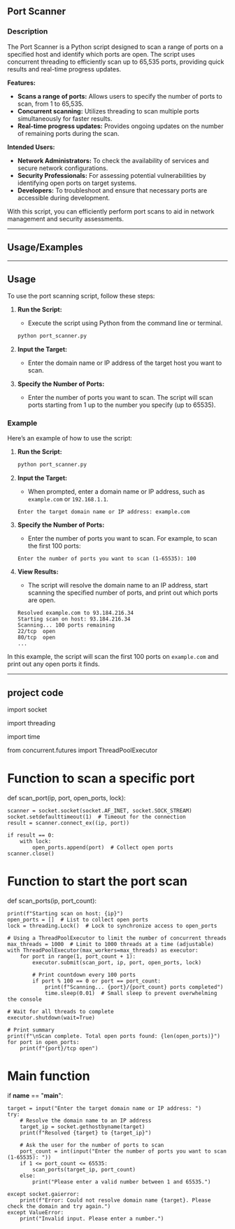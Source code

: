 ## **Port Scanner**

### Description

The Port Scanner is a Python script designed to scan a range of ports on a specified host and identify which ports are open. The script uses concurrent threading to efficiently scan up to 65,535 ports, providing quick results and real-time progress updates.

**Features:**
- **Scans a range of ports:** Allows users to specify the number of ports to scan, from 1 to 65,535.
- **Concurrent scanning:** Utilizes threading to scan multiple ports simultaneously for faster results.
- **Real-time progress updates:** Provides ongoing updates on the number of remaining ports during the scan.

**Intended Users:**
- **Network Administrators:** To check the availability of services and secure network configurations.
- **Security Professionals:** For assessing potential vulnerabilities by identifying open ports on target systems.
- **Developers:** To troubleshoot and ensure that necessary ports are accessible during development.

With this script, you can efficiently perform port scans to aid in network management and security assessments.

---

## Usage/Examples

---

## **Usage**

To use the port scanning script, follow these steps:

1. **Run the Script:**
   - Execute the script using Python from the command line or terminal.

   ```bash
   python port_scanner.py
   ```

2. **Input the Target:**
   - Enter the domain name or IP address of the target host you want to scan.

3. **Specify the Number of Ports:**
   - Enter the number of ports you want to scan. The script will scan ports starting from 1 up to the number you specify (up to 65535).

### **Example**

Here’s an example of how to use the script:

1. **Run the Script:**

   ```bash
   python port_scanner.py
   ```

2. **Input the Target:**
   - When prompted, enter a domain name or IP address, such as `example.com` or `192.168.1.1`.

   ```
   Enter the target domain name or IP address: example.com
   ```

3. **Specify the Number of Ports:**
   - Enter the number of ports you want to scan. For example, to scan the first 100 ports:

   ```
   Enter the number of ports you want to scan (1-65535): 100
   ```

4. **View Results:**
   - The script will resolve the domain name to an IP address, start scanning the specified number of ports, and print out which ports are open.

   ```
   Resolved example.com to 93.184.216.34
   Starting scan on host: 93.184.216.34
   Scanning... 100 ports remaining
   22/tcp  open
   80/tcp  open
   ...
   ```

In this example, the script will scan the first 100 ports on `example.com` and print out any open ports it finds.

---


## project code
import socket

import threading

import time

from concurrent.futures import ThreadPoolExecutor

# Function to scan a specific port
def scan_port(ip, port, open_ports, lock):

    scanner = socket.socket(socket.AF_INET, socket.SOCK_STREAM)
    socket.setdefaulttimeout(1)  # Timeout for the connection
    result = scanner.connect_ex((ip, port))
    
    if result == 0:
        with lock:
            open_ports.append(port)  # Collect open ports
    scanner.close()

# Function to start the port scan
def scan_ports(ip, port_count):

    print(f"Starting scan on host: {ip}")
    open_ports = []  # List to collect open ports
    lock = threading.Lock()  # Lock to synchronize access to open_ports
    
    # Using a ThreadPoolExecutor to limit the number of concurrent threads
    max_threads = 1000  # Limit to 1000 threads at a time (adjustable)
    with ThreadPoolExecutor(max_workers=max_threads) as executor:
        for port in range(1, port_count + 1):
            executor.submit(scan_port, ip, port, open_ports, lock)

            # Print countdown every 100 ports
            if port % 100 == 0 or port == port_count:
                print(f"Scanning... {port}/{port_count} ports completed")
                time.sleep(0.01)  # Small sleep to prevent overwhelming the console
    
    # Wait for all threads to complete
    executor.shutdown(wait=True)
    
    # Print summary
    print(f"\nScan complete. Total open ports found: {len(open_ports)}")
    for port in open_ports:
        print(f"{port}/tcp open")

# Main function
if __name__ == "__main__":

    target = input("Enter the target domain name or IP address: ")
    try:
        # Resolve the domain name to an IP address
        target_ip = socket.gethostbyname(target)
        print(f"Resolved {target} to {target_ip}")
        
        # Ask the user for the number of ports to scan
        port_count = int(input("Enter the number of ports you want to scan (1-65535): "))
        if 1 <= port_count <= 65535:
            scan_ports(target_ip, port_count)
        else:
            print("Please enter a valid number between 1 and 65535.")
    
    except socket.gaierror:
        print(f"Error: Could not resolve domain name {target}. Please check the domain and try again.")
    except ValueError:
        print("Invalid input. Please enter a number.")


